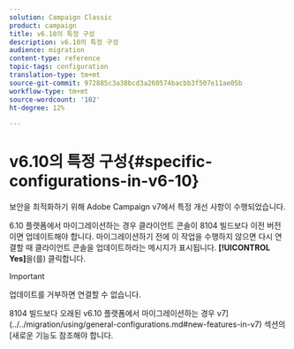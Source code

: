 ```yaml
---
solution: Campaign Classic
product: campaign
title: v6.10의 특정 구성
description: v6.10의 특정 구성
audience: migration
content-type: reference
topic-tags: configuration
translation-type: tm+mt
source-git-commit: 972885c3a38bcd3a260574bacbb3f507e11ae05b
workflow-type: tm+mt
source-wordcount: '102'
ht-degree: 12%

---
```



# v6.10의 특정 구성{#specific-configurations-in-v6-10}

보안을 최적화하기 위해 Adobe Campaign v7에서 특정 개선 사항이 수행되었습니다.

6.10 플랫폼에서 마이그레이션하는 경우 클라이언트 콘솔이 8104 빌드보다 이전 버전이면 업데이트해야 합니다. 마이그레이션하기 전에 이 작업을 수행하지 않으면 다시 연결할 때 클라이언트 콘솔을 업데이트하라는 메시지가 표시됩니다. **[!UICONTROL Yes]**&#x200B;을(를) 클릭합니다.

>[!IMPORTANT]
>
>업데이트를 거부하면 연결할 수 없습니다.

8104 빌드보다 오래된 v6.10 플랫폼에서 마이그레이션하는 경우 v7](../../migration/using/general-configurations.md#new-features-in-v7) 섹션의 [새로운 기능도 참조해야 합니다.
